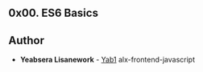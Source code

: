 ## 0x00. ES6 Basics

## Author
* **Yeabsera Lisanework** - [Yab1](https://github.com/Yab1) alx-frontend-javascript
